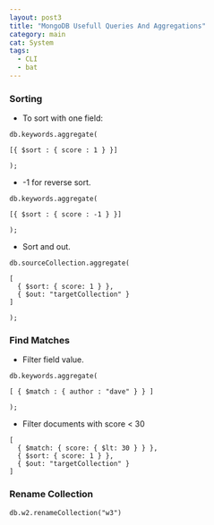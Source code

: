 ```yaml
---
layout: post3
title: "MongoDB Usefull Queries And Aggregations"
category: main
cat: System
tags:
  - CLI
  - bat
---
```




### Sorting

* To sort with one field:

```
db.keywords.aggregate(

[{ $sort : { score : 1 } }]

);
```

* -1 for reverse sort.

```
db.keywords.aggregate(

[{ $sort : { score : -1 } }]

);
```

* Sort and out.

```
db.sourceCollection.aggregate(

[
  { $sort: { score: 1 } },
  { $out: "targetCollection" }
]

);
```

### Find Matches

* Filter field value.

```
db.keywords.aggregate(

[ { $match : { author : "dave" } } ]

);
```

* Filter documents with score < 30

```
[
  { $match: { score: { $lt: 30 } } },  
  { $sort: { score: 1 } },
  { $out: "targetCollection" }   
]
```

### Rename Collection


```
db.w2.renameCollection("w3")
```

